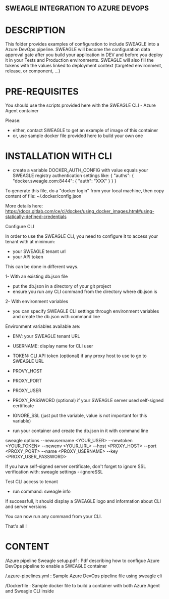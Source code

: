 ## SWEAGLE INTEGRATION TO AZURE DEVOPS

# DESCRIPTION

This folder provides examples of configuration to include SWEAGLE into a Azure DevOps pipeline.
SWEAGLE will become the configuration data approval gate after you build your application in DEV and before you deploy it in your Tests and Production environments.
SWEAGLE will also fill the tokens with the values linked to deployment context (targeted environment, release, or component, ...)

# PRE-REQUISITES

You should use the scripts provided here with the SWEAGLE CLI - Azure Agent container

Please:
- either, contact SWEAGLE to get an example of image of this container
- or, use sample docker file provided here to build your own one

# INSTALLATION WITH CLI

- create a variable DOCKER_AUTH_CONFIG with value equals your SWEAGLE registry authentication settings like:
{
	"auths": {
		"docker.sweagle.com:8444": {
			"auth": "XXX"
		}
	}
}

To generate this file, do a "docker login" from your local machine, then copy content of file: ~/.docker/config.json

More details here: https://docs.gitlab.com/ce/ci/docker/using_docker_images.html#using-statically-defined-credentials


Configure CLI

In order to use the SWEAGLE CLI, you need to configure it to access your tenant with at minimum:
- your SWEAGLE tenant url
- your API token

This can be done in different ways.

1- With an existing db.json file
- put the db.json in a directory of your git project
- ensure you run any CLI command from the directory where db.json is


2- With environment variables
- you can specify SWEAGLE CLI settings through environment variables and create the db.json with command line

Environment variables available are:
- ENV: your SWEAGLE tenant URL
- USERNAME: display name for CLI user
- TOKEN: CLI API token
(optional) if any proxy host to use to go to SWEAGLE URL
- PROVY_HOST
- PROXY_PORT
- PROXY_USER
- PROXY_PASSWORD
(optional) if your SWEAGLE server used self-signed certificate
- IGNORE_SSL (just put the variable, value is not important for this variable)

- run your container and create the db.json in it with command line

sweagle options --newusername <YOUR_USER> --newtoken <YOUR_TOKEN> --newenv <YOUR_URL> --host <PROXY_HOST> --port <PROXY_PORT> --name <PROXY_USERNAME> --key <PROXY_USER_PASSWORD>

If you have self-signed server certificate, don't forget to ignore SSL verification with:
sweagle settings --ignoreSSL


Test CLI access to tenant

- run command: sweagle info

If successfull, it should display a SWEAGLE logo and information about CLI and server versions

You can now run any command from your CLI.

That's all !

# CONTENT

/Azure pipeline Sweagle setup.pdf  : Pdf describing how to configue Azure DevOps pipeline to enable a SWEAGLE container

/.azure-pipelines.yml  : Sample Azure DevOps pipeline file using sweagle cli


/Dockerfile  : Sample docker file to build a container with both Azure Agent and Sweagle CLI inside
